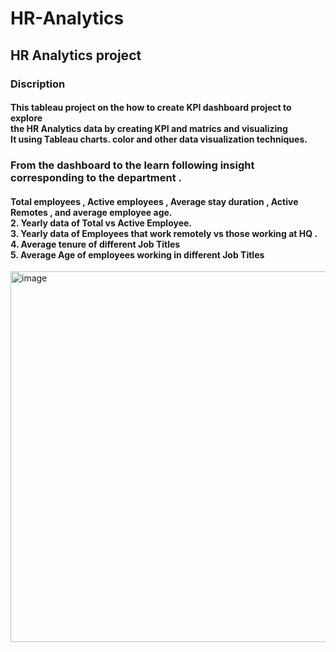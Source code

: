 # HR-Analytics
<H2>HR Analytics project </H2>
<h3>Discription</h3>
<h4>This tableau project on the how to create KPI dashboard project to explore <br> the  HR Analytics data by creating KPI and matrics and visualizing <br> It using Tableau charts. color and other data visualization techniques.</h4>
<h3>From the dashboard to the learn following insight corresponding to the department .</h3>
<h4>Total employees , Active employees , Average stay duration , Active Remotes , and
average employee age.<br>
2. Yearly data of Total vs Active Employee. <br>
3. Yearly data of Employees that work remotely vs those working at HQ . <br>
4. Average tenure of different Job Titles <br>
5. Average Age of employees working in different Job Titles</h4>
<img width="593" alt="image" src="https://github.com/Anshita-chachudiya01/HR-Analytics/assets/163373844/4220b971-59e7-4dfa-8c24-e0c696e70de7">
